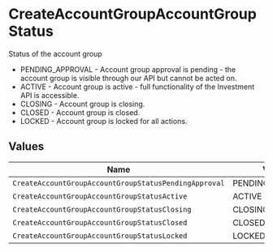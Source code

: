 # CreateAccountGroupAccountGroupStatus

Status of the account group
* PENDING_APPROVAL - Account group approval is pending - the account group is visible through our API but cannot be acted on.
* ACTIVE - Account group is active - full functionality of the Investment API is accessible.
* CLOSING - Account group is closing.
* CLOSED - Account group is closed.
* LOCKED - Account group is locked for all actions.


## Values

| Name                                                  | Value                                                 |
| ----------------------------------------------------- | ----------------------------------------------------- |
| `CreateAccountGroupAccountGroupStatusPendingApproval` | PENDING_APPROVAL                                      |
| `CreateAccountGroupAccountGroupStatusActive`          | ACTIVE                                                |
| `CreateAccountGroupAccountGroupStatusClosing`         | CLOSING                                               |
| `CreateAccountGroupAccountGroupStatusClosed`          | CLOSED                                                |
| `CreateAccountGroupAccountGroupStatusLocked`          | LOCKED                                                |